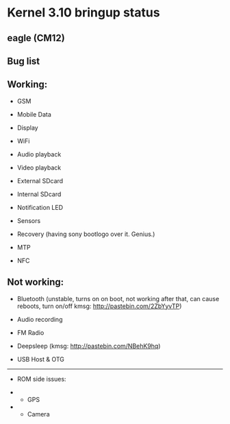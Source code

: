 Kernel 3.10 bringup status
=======

eagle (CM12)
----------



Bug list
----------


Working:
--------

- GSM

- Mobile Data

- Display

- WiFi

- Audio playback

- Video playback

- External SDcard

- Internal SDcard

- Notification LED

- Sensors

- Recovery (having sony bootlogo over it. Genius.)

- MTP

- NFC


Not working:
-----------

- Bluetooth (unstable, turns on on boot, not working after that, can cause reboots, turn on/off kmsg: http://pastebin.com/2ZbYyvTP)

- Audio recording

- FM Radio

- Deepsleep (kmsg: http://pastebin.com/NBehK9hq)

- USB Host & OTG


--------


- ROM side issues:

- - GPS

- - Camera
